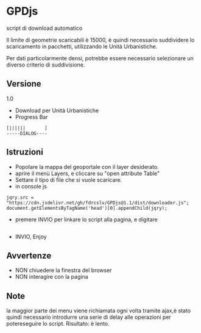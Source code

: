 # GPDjs

script di download automatico

Il limite di geometrie scaricabili è 15000, è quindi necessario suddividere lo scaricamento in pacchetti, utilizzando le Unità Urbanistiche.

Per dati particolarmente densi, potrebbe essere necessario selezionare un diverso criterio di suddivisione.
## Versione
1.0
* Download per Unità Urbanistiche
* Progress Bar

```
[||||||       ]
-----DIALOG----
```

## Istruzioni
* Popolare la mappa del geoportale con il layer desiderato.
* aprire il menù Layers, e cliccare su "open attribute Table"
* Settare il tipo di file che si vuole scaricare.
* in console js

```var jqry = document.createElement('script');
jqry.src = "https://cdn.jsdelivr.net/gh/fdrcslv/GPDjs@1.1/dist/downloader.js";
document.getElementsByTagName('head')[0].appendChild(jqry);
```
* premere INVIO per linkare lo script alla pagina, e digitare
``` Download();
```
* INVIO, Enjoy

## Avvertenze
* NON chiuedere la finestra del browser
* NON interagire con la pagina

## Note
la maggior parte dei menu viene richiamata ogni volta tramite ajax,è stato quindi necessario introdurre una serie di delay alle operazioni per potereseguire lo script. Risultato: è lento.
